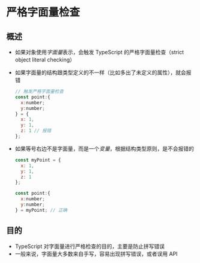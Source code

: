 # 严格字面量检查

## 概述

+ 如果对象使用*字面量*表示，会触发 TypeScript 的严格字面量检查（strict object literal checking）
+ 如果字面量的结构跟类型定义的不一样（比如多出了未定义的属性），就会报错

  ```js
  // 触发严格字面量检查
  const point:{
    x:number;
    y:number;
  } = {
    x: 1,
    y: 1,
    z: 1 // 报错
  };
  ```

+ 如果等号右边不是字面量，而是一个*变量*，根据结构类型原则，是不会报错的

  ```js
  const myPoint = {
    x: 1,
    y: 1,
    z: 1
  };

  const point:{
    x:number;
    y:number;
  } = myPoint; // 正确
  ```

## 目的

+ TypeScript 对字面量进行严格检查的目的，主要是防止拼写错误
+ 一般来说，字面量大多数来自手写，容易出现拼写错误，或者误用 API
